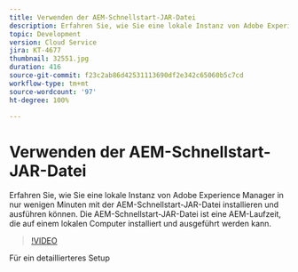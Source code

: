 ```yaml
---
title: Verwenden der AEM-Schnellstart-JAR-Datei
description: Erfahren Sie, wie Sie eine lokale Instanz von Adobe Experience Manager in nur wenigen Minuten mit der AEM-Schnellstart-JAR-Datei installieren und ausführen können. Die AEM-Schnellstart-JAR-Datei ist eine AEM-Laufzeit, die auf einem lokalen Computer installiert und ausgeführt werden kann.
topic: Development
version: Cloud Service
jira: KT-4677
thumbnail: 32551.jpg
duration: 416
source-git-commit: f23c2ab86d42531113690df2e342c65060b5c7cd
workflow-type: tm+mt
source-wordcount: '97'
ht-degree: 100%

---
```



# Verwenden der AEM-Schnellstart-JAR-Datei

Erfahren Sie, wie Sie eine lokale Instanz von Adobe Experience Manager in nur wenigen Minuten mit der AEM-Schnellstart-JAR-Datei installieren und ausführen können. Die AEM-Schnellstart-JAR-Datei ist eine AEM-Laufzeit, die auf einem lokalen Computer installiert und ausgeführt werden kann.

>[!VIDEO](https://video.tv.adobe.com/v/32551?quality=12&learn=on)

Für ein detaillierteres Setup